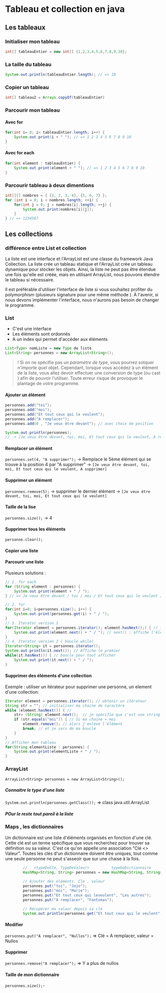 # Tableau et collection en java

## Les tableaux

### Initialiser mon tableau 

```java
int[] tableauEntier = new int[] {1,2,3,4,5,6,7,8,9,10};
```
### La taille du tableau
```java
System.out.println(tableauEntier.length); // => 10
```
### Copier un tableau
```java
int[] tableau2 = Arrays.copyOf(tableauEntier)
```
### Parcourir mon tableau

#### Avec for
```java
for(int i= 0; i< tableauEntier.length; i++) {
    System.out.print(i + " "); // => 1 2 3 4 5 6 7 8 9 10
}
```

#### Avec for each
```java
for(int element : tableauEntier) {
    System.out.print(element + " "); // => 1 2 3 4 5 6 7 8 9 10
}
```

### Parcourir tableau à deux dimentions
```java
int[][] nombres = { {1, 2, 3, 4}, {5, 6, 7} };
for (int i = 0; i < nombres.length; ++i) {
    for(int j = 0; j < nombres[i].length; ++j) {
        System.out.print(nombres[i][j]);
    }
} // => 1234567
```
## Les collections 

### différence entre List et collection

La liste est une interface et l'ArrayList est une classe du framework Java Collection. La liste crée un tableau statique et l'ArrayList crée un tableau dynamique pour stocker les objets. Ainsi, la liste ne peut pas être étendue une fois qu'elle est créée, mais en utilisant ArrayList, nous pouvons étendre le tableau si nécessaire.

Il est préférable d'utiliser l'interface de liste si vous souhaitez profiter du polymorphism (plusieurs signature pour une même méthode ). À l'avenir, si nous devons implémenter l'interface, nous n'aurons pas besoin de changer le programme.

### List
- C'est une interface
- Les éléments sont ordonnés
- A un index qui permet d'accéder aux éléments

```java
List<Type> nomListe = new Type de liste
List<String> personnes = new ArrayList<String>();
```
> ! Si on ne spécifie pas un *paramètre de type*, vous pourrez sotquer *n'importe quel* objet. 
> Cependant, lorsque vous accédez à un élément de la liste, vous allez devoir effectuer une conversion de type (ou cast ) afin de pouvoir l'utiliser. 
>Toute erreur risque de provoquer le plantage de votre programme.

#### Ajouter un élément

```java
personnes.add("toi"); 
personnes.add("moi");
personnes.add("Et tout ceux qui le veulent");
personnes.add("A remplacer");
personnes.add(0 , "Je veux être devant"); // avec choix de position

System.out.println(personnes);
// -> [Je veux être devant, toi, moi, Et tout ceux qui le veulent, A remplacer]
```

#### Remplacer un élément
`personnes.set(4, "A supprimer");` -> Remplace le 5ème élément qui se trouve à la position 4 par "A supprimer"
-> `[Je veux être devant, toi, moi, Et tout ceux qui le veulent, A supprimer]` 

#### Supprimer un élément
`personnes.remove(5);` -> supprimer le dernier élément 
-> `[Je veux être devant, toi, moi, Et tout ceux qui le veulent]`

#### Taille de la lise
`personnes.size();` -> 4

#### Supprimer tous les éléments
`personne.clear();`

#### Copier une liste

#### Parcourir une liste
Plusieurs solutions :
```java
// 1. for each
for (String element : personnes) {
    System.out.print(element + " / ");
} // => Je veux être devant / toi / moi / Et tout ceux qui le veulent / 

// 2. for
for(int i=0; i<personnes.size(); i++) {
    System.out.print(personnes.get(i) + " / ");
}
// 3. Iterator version 1 
for(Iterator element = personnes.iterator(); element.hasNext();) { // iterator() permet d'obtenir un iterateur
    System.out.print(element.next() + " / "); // next() : affiche l'élément suivant
}
// 4. Iterator version 2 ( boucle while)
Iterator<String> it = personnes.iterator();
System.out.println(it.next()); // Affiche le premier
while(it.hasNext()) { // boucle pour tout afficher
    System.out.print(it.next() + " / ");
}
```
#### Supprimer des éléments d'une collection
Exemple : utiliser un itérateur pour supprimer une personne, un element d'une collection:

```java
Iterator element = personnes.iterator(); // obtenir un itérateur
String str = ""; // initialiser ma chaine de caractère
while (element.hasNext()) { //
    str= (String) element.next();  // je spécifie que c'est une string sinon ce serait un objet. L'élément suivant
    if (str.equals("moi")) { // Si ma chaine = moi
        element.remove(); // alors j'enlève l'élément
        break; // et je sors de ma boucle
    }
}
// Afficher mon tableau
for(String elementListe : personnes) {
    System.out.print(elementListe + " / ");
}
```
### ArrayList

`ArrayList<String> personnes = new ArrayList<String>();`

##### Connaitre le type d'une liste
`System.out.println(personnes.getClass());` => class java.util.ArrayList

##### POur le reste tout pareil à la liste

### Maps , les dictionnaires

Un dictionnaire est une liste d'éléments organisés en fonction d'une clé. Cette clé est un terme spécifique que vous recherchez pour trouver sa définition ou sa valeur. C'est ce qu'on appelle une association "Clé <> Valeur".
Toutes les clés d'un dictionnaire doivent être uniques, tout comme une seule personne ne peut s'asseoir que sur une chaise à la fois.

```java
        //   <typeDeCle, TypeDeValeur>          typeDeDictionnaire
        HashMap<String, String> personnes = new HashMap<String, String>();
        
        // Ajouter des éléments. Cle , valeur
        personnes.put("toi", "Jojo");
        personnes.put("moi", "Marie");
        personnes.put("Et tout ceux qui leveulent", "Les autres");
        personnes.put("A remplacer", "Fantomas");

        // Récupérer ma valaur depuis sa clé
        System.out.println(personnes.get("Et tout ceux qui le veulent")); // => Les autres
```

#### Modifier
`personnes.put("A remplacer", "Nullos");`  =>  Clé = A remplacer, valeur = Nullos

#### Supprimer
`personnes.remove("A remplacer");` => Y a plus de nullos

#### Taille de mon dictionnaire
`personnes.size();`-